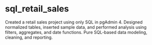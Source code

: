 # sql_retail_sales
Created a retail sales project using only SQL in pgAdmin 4. Designed normalized tables, inserted sample data, and performed analysis using filters, aggregates, and date functions. Pure SQL-based data modeling, cleaning, and reporting.
